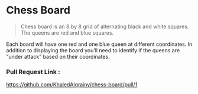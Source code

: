 # Chess Board

> Chess board is an 8 by 8 grid of alternating black and white squares. The queens are red and blue squares.

Each board will have one red and one blue queen at different coordinates. In addition to displaying the board you’ll need to identify if the queens are “under attack” based on their coordinates.

### Pull Request Link : 

https://github.com/KhaledAlqrainy/chess-board/pull/1